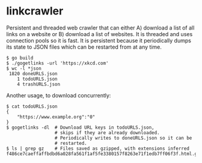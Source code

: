 # linkcrawler

Persistent and threaded web crawler that can either A) download a list of all links on a website or B) download a list of websites. It is threaded and uses connection pools so it is fast. It is persistent because it periodically dumps its state to JSON files which can be restarted from at any time.


```
$ go build 
$ ./gogetlinks -url 'https://xkcd.com'
$ wc -l *json
 1820 doneURLS.json
    1 todoURLS.json
    4 trashURLS.json
```

Another usage, to download concurrently:

```
$ cat todoURLS.json
{
    "https://www.example.org":"0"
}
$ gogetlinks -dl  # Download URL keys in todoURLS.json, 
                  # skips if they are already downloaded.
                  # Periodically writes to doneURLS.json so it can be 
                  # restarted.
$ ls | grep gz    # Files saved as gzipped, with extensions inferred 
f486ce7caeffaffbdbd6a028fa561f1af5fe3380157f8263e71f1edb7ff06f3f.html.gz
``` 
